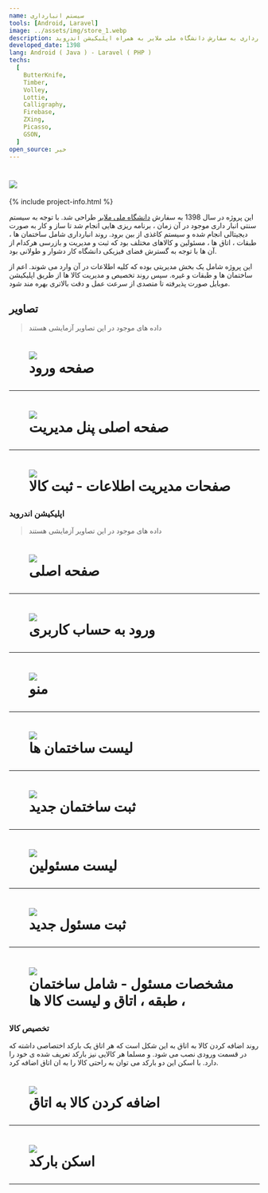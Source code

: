 ```yaml
---
name: سیستم انبارداری
tools: [Android, Laravel]
image: ../assets/img/store_1.webp
description: سیستم انبارداری به سفارش دانشگاه ملی ملایر به همراه اپلیکیشن اندروید
developed_date: 1398
lang: Android ( Java ) - Laravel ( PHP )
techs:
  [
    ButterKnife,
    Timber,
    Volley,
    Lottie,
    Calligraphy,
    Firebase,
    ZXing,
    Picasso,
    GSON,
  ]
open_source: خیر
---
```


<h1 class="center">
<img src="../assets/img/store_1.webp"/>
</h1>

{% include project-info.html %}

این پروژه در سال 1398 به سفارش [دانشگاه ملی ملایر](https://malayeru.ac.ir/portal/home/) طراحی شد. با توجه به سیستم سنتی انبار داری موجود در آن زمان ، برنامه ریزی هایی انجام شد تا ساز و کار به صورت دیجیتالی انجام شده و سیستم کاغذی از بین برود. روند انبارداری شامل ساختمان ها ، طبقات ، اتاق ها ، مسئولین و کالاهای مختلف بود که ثبت و مدیریت و بازرسی هرکدام از آن ها با توجه به گسترش فضای فیزیکی دانشگاه کار دشوار و طولانی بود.

این پروژه شامل یک بخش مدیریتی بوده که کلیه اطلاعات در آن وارد می شوند. اعم از ساختمان ها و طبقات و غیره. سپس روند تخصیص و مدیریت کالا ها از طریق اپلیکیشن موبایل صورت پذیرفته تا متصدی از سرعت عمل و دقت بالاتری بهره مند شود.

## تصاویر

> داده های موجود در این تصاویر آزمایشی هستند

<h1 class="center">
<figure>
<img src="../assets/img/store_2.webp"/>
<figcaption>صفحه ورود</figcaption>
</figure>
</h1>

<hr>

<h1 class="center">
<figure>
<img src="../assets/img/store_3.webp"/>
<figcaption>صفحه اصلی پنل مدیریت</figcaption>
</figure>
</h1>

<hr>

<h1 class="center">
<figure>
<img src="../assets/img/store_4.webp"/>
<figcaption>صفحات مدیریت اطلاعات - ثبت کالا</figcaption>
</figure>
</h1>

### اپلیکیشن اندروید

> داده های موجود در این تصاویر آزمایشی هستند

<h1 class="center">
<figure>
<img src="../assets/img/store_5.webp"/>
<figcaption>صفحه اصلی</figcaption>
</figure>
</h1>

<hr>

<h1 class="center">
<figure>
<img src="../assets/img/store_6.webp"/>
<figcaption>ورود به حساب کاربری</figcaption>
</figure>
</h1>

<hr>

<h1 class="center">
<figure>
<img src="../assets/img/store_7.webp"/>
<figcaption>منو</figcaption>
</figure>
</h1>

<hr>

<h1 class="center">
<figure>
<img src="../assets/img/store_8.webp"/>
<figcaption>لیست ساختمان ها</figcaption>
</figure>
</h1>

<hr>

<h1 class="center">
<figure>
<img src="../assets/img/store_9.webp"/>
<figcaption>ثبت ساختمان جدید</figcaption>
</figure>
</h1>

<hr>

<h1 class="center">
<figure>
<img src="../assets/img/store_10.webp"/>
<figcaption>لیست مسئولین</figcaption>
</figure>
</h1>

<hr>

<h1 class="center">
<figure>
<img src="../assets/img/store_11.webp"/>
<figcaption>ثبت مسئول جدید</figcaption>
</figure>
</h1>

<hr>

<h1 class="center">
<figure>
<img src="../assets/img/store_12.webp"/>
<figcaption>مشخصات مسئول - شامل ساختمان ، طبقه ، اتاق و لیست کالا ها</figcaption>
</figure>
</h1>

### تخصیص کالا

روند اضافه کردن کالا به اتاق به این شکل است که هر اتاق یک بارکد اختصاصی داشته که در قسمت ورودی نصب می شود. و مسلما هر کالایی نیز بارکد تعریف شده ی خود را دارد. با اسکن این دو بارکد می توان به راحتی کالا را به ان اتاق اضافه کرد.

<h1 class="center">
<figure>
<img src="../assets/img/store_13.webp"/>
<figcaption>اضافه کردن کالا به اتاق</figcaption>
</figure>
</h1>

<hr>

<h1 class="center">
<figure>
<img src="../assets/img/store_14.webp"/>
<figcaption>اسکن بارکد</figcaption>
</figure>
</h1>

<hr>
